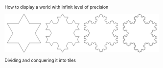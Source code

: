 
How to display a world with infinit level of precision 

![](imgs/koch.png)

Dividing and conquering it into tiles